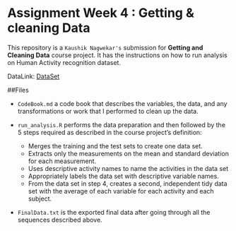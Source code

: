 # Assignment Week 4 : Getting & cleaning Data

This repository is a `Kaushik Nagwekar's` submission for **Getting and Cleaning Data** course project. It has the instructions on how to run analysis on Human Activity recognition dataset.

DataLink: [DataSet](http://archive.ics.uci.edu/ml/datasets/Human+Activity+Recognition+Using+Smartphones)


##Files
- `CodeBook.md` a code book that describes the variables, the data, and any transformations or work that I performed to clean up the data.

 - `run_analysis.R` performs the data preparation and then followed by the 5 steps required as described in the course project’s definition:
    - Merges the training and the test sets to create one data set.</li>
    - Extracts only the measurements on the mean and standard deviation for each measurement.
    - Uses descriptive activity names to name the activities in the data set
    - Appropriately labels the data set with descriptive variable names.
    - From the data set in step 4, creates a second, independent tidy data set with the average of each variable for each activity and each subject.
- `FinalData.txt` is the exported final data after going through all the sequences described above.